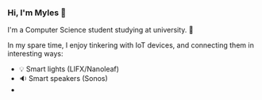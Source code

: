 ### Hi, I'm Myles 👋

I'm a Computer Science student studying at university. 🏫

In my spare time, I enjoy tinkering with IoT devices, and connecting them in interesting ways:
- 💡 Smart lights (LIFX/Nanoleaf)
- 🔉 Smart speakers (Sonos)
- 

<!--
**MylesMor/mylesmor** is a ✨ _special_ ✨ repository because its `README.md` (this file) appears on your GitHub profile.

Here are some ideas to get you started:

- 🔭 I’m currently working on ...
- 🌱 I’m currently learning ...
- 👯 I’m looking to collaborate on ...
- 🤔 I’m looking for help with ...
- 💬 Ask me about ...
- 📫 How to reach me: ...
- 😄 Pronouns: ...
- ⚡ Fun fact: ...
-->

